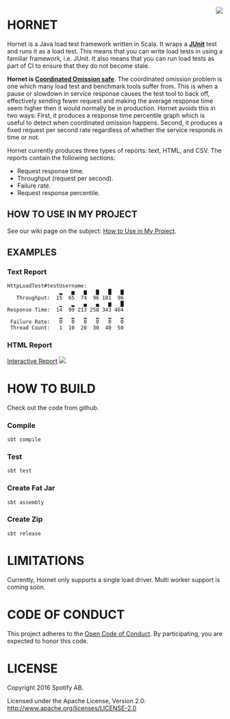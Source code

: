 <img align="right" src="https://github.com/spotify/hornet/raw/master/docs/hornet_small.png"></img>

HORNET
=======

Hornet is a Java load test framework written in Scala. It wraps a **[JUnit][3]** test and runs it as
a load test.  This means that you can write load tests in using a familiar framework, i.e. JUnit.
It also means that you can run load tests as part of CI to ensure that they do not become stale.

**Hornet is [Coordinated Omission safe][1]**. The coordinated omission problem is one which many
load test and benchmark tools suffer from.  This is when a pause or slowdown in service response
causes the test tool to back off, effectively sending fewer request and making the average response
time seem higher then it would normally be in production.  Hornet avoids this in two ways: First, it
produces a response time percentile graph which is useful to detect when coordinated omission
happens.  Second, it produces a fixed request per second rate regardless of whether the service
responds in time or not.

Hornet currently produces three types of reports: text, HTML, and CSV.  The reports contain the following
sections:
* Request response time.
* Throughput (request per second).
* Failure rate.
* Request response percentile.

HOW TO USE IN MY PROJECT
---------------------------

See our wiki page on the subject: [How to Use in My Project][2].

EXAMPLES
---------

### Text Report

    HttpLoadTest#testUsername:
                     ▂   ▅   ▆   ▇   █   ▇
       Throughput:  15  65  74  96 101  96
                     ▁   ▂   ▄   ▄   ▆   █
    Response Time:  14  99 213 258 343 464
                     ▁   ▁   ▁   ▁   ▁   ▁
     Failure Rate:   0   0   0   0   0   0
     Thread Count:   1  10  20  30  40  50


### HTML Report
[Interactive Report][4]
<img src="https://github.com/spotify/hornet/raw/master/docs/hornet_report.png"></img>

HOW TO BUILD
===============

Check out the code from github.

### Compile

    sbt compile

### Test

    sbt test

### Create Fat Jar

    sbt assembly

### Create Zip

    sbt release


LIMITATIONS
==============

Currently, Hornet only supports a single load driver.  Multi worker support is coming soon.


CODE OF CONDUCT
===============
This project adheres to the [Open Code of Conduct][5]. By participating, you are expected to honor this code.


LICENSE
=========

Copyright 2016 Spotify AB.

Licensed under the Apache License, Version 2.0: http://www.apache.org/licenses/LICENSE-2.0

[1]: https://www.infoq.com/presentations/latency-pitfalls
[2]: https://github.com/spotify/hornet/wiki/How-to-Use-in-My-Project
[3]: http://junit.org/junit4/
[4]: https://github.com/spotify/hornet/raw/master/docs/hornet_report.html
[5]: https://github.com/spotify/code-of-conduct/blob/master/code-of-conduct.md
